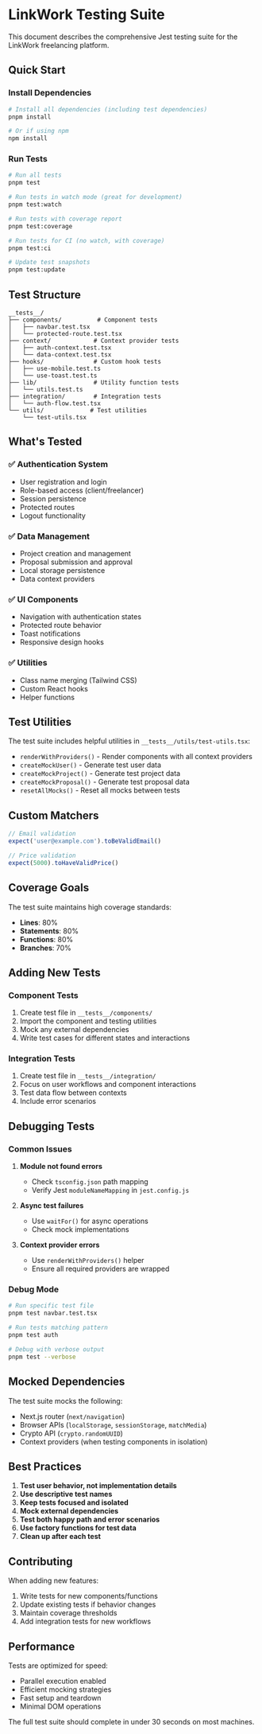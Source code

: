 # LinkWork Testing Suite

This document describes the comprehensive Jest testing suite for the LinkWork freelancing platform.

## Quick Start

### Install Dependencies

```bash
# Install all dependencies (including test dependencies)
pnpm install

# Or if using npm
npm install
```

### Run Tests

```bash
# Run all tests
pnpm test

# Run tests in watch mode (great for development)
pnpm test:watch

# Run tests with coverage report
pnpm test:coverage

# Run tests for CI (no watch, with coverage)
pnpm test:ci

# Update test snapshots
pnpm test:update
```

## Test Structure

```
__tests__/
├── components/          # Component tests
│   ├── navbar.test.tsx
│   └── protected-route.test.tsx
├── context/            # Context provider tests
│   ├── auth-context.test.tsx
│   └── data-context.test.tsx
├── hooks/              # Custom hook tests
│   ├── use-mobile.test.ts
│   └── use-toast.test.ts
├── lib/                # Utility function tests
│   └── utils.test.ts
├── integration/        # Integration tests
│   └── auth-flow.test.tsx
└── utils/             # Test utilities
    └── test-utils.tsx
```

## What's Tested

### ✅ Authentication System
- User registration and login
- Role-based access (client/freelancer)
- Session persistence
- Protected routes
- Logout functionality

### ✅ Data Management
- Project creation and management
- Proposal submission and approval
- Local storage persistence
- Data context providers

### ✅ UI Components
- Navigation with authentication states
- Protected route behavior
- Toast notifications
- Responsive design hooks

### ✅ Utilities
- Class name merging (Tailwind CSS)
- Custom React hooks
- Helper functions

## Test Utilities

The test suite includes helpful utilities in `__tests__/utils/test-utils.tsx`:

- `renderWithProviders()` - Render components with all context providers
- `createMockUser()` - Generate test user data
- `createMockProject()` - Generate test project data
- `createMockProposal()` - Generate test proposal data
- `resetAllMocks()` - Reset all mocks between tests

## Custom Matchers

```typescript
// Email validation
expect('user@example.com').toBeValidEmail()

// Price validation
expect(5000).toHaveValidPrice()
```

## Coverage Goals

The test suite maintains high coverage standards:
- **Lines**: 80%
- **Statements**: 80%
- **Functions**: 80%
- **Branches**: 70%

## Adding New Tests

### Component Tests
1. Create test file in `__tests__/components/`
2. Import the component and testing utilities
3. Mock any external dependencies
4. Write test cases for different states and interactions

### Integration Tests
1. Create test file in `__tests__/integration/`
2. Focus on user workflows and component interactions
3. Test data flow between contexts
4. Include error scenarios

## Debugging Tests

### Common Issues

1. **Module not found errors**
   - Check `tsconfig.json` path mapping
   - Verify Jest `moduleNameMapping` in `jest.config.js`

2. **Async test failures**
   - Use `waitFor()` for async operations
   - Check mock implementations

3. **Context provider errors**
   - Use `renderWithProviders()` helper
   - Ensure all required providers are wrapped

### Debug Mode

```bash
# Run specific test file
pnpm test navbar.test.tsx

# Run tests matching pattern
pnpm test auth

# Debug with verbose output
pnpm test --verbose
```

## Mocked Dependencies

The test suite mocks the following:
- Next.js router (`next/navigation`)
- Browser APIs (`localStorage`, `sessionStorage`, `matchMedia`)
- Crypto API (`crypto.randomUUID`)
- Context providers (when testing components in isolation)

## Best Practices

1. **Test user behavior, not implementation details**
2. **Use descriptive test names**
3. **Keep tests focused and isolated**
4. **Mock external dependencies**
5. **Test both happy path and error scenarios**
6. **Use factory functions for test data**
7. **Clean up after each test**

## Contributing

When adding new features:
1. Write tests for new components/functions
2. Update existing tests if behavior changes
3. Maintain coverage thresholds
4. Add integration tests for new workflows

## Performance

Tests are optimized for speed:
- Parallel execution enabled
- Efficient mocking strategies
- Fast setup and teardown
- Minimal DOM operations

The full test suite should complete in under 30 seconds on most machines.